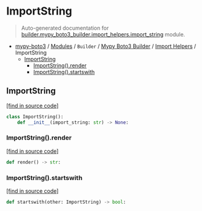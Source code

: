 # ImportString

> Auto-generated documentation for [builder.mypy_boto3_builder.import_helpers.import_string](https://github.com/vemel/mypy_boto3/blob/master/builder/mypy_boto3_builder/import_helpers/import_string.py) module.

- [mypy-boto3](../../../README.md#mypy_boto3) / [Modules](../../../MODULES.md#mypy-boto3-modules) / `Builder` / [Mypy Boto3 Builder](../index.md#mypy-boto3-builder) / [Import Helpers](index.md#import-helpers) / ImportString
    - [ImportString](#importstring)
        - [ImportString().render](#importstringrender)
        - [ImportString().startswith](#importstringstartswith)

## ImportString

[[find in source code]](https://github.com/vemel/mypy_boto3/blob/master/builder/mypy_boto3_builder/import_helpers/import_string.py#L6)

```python
class ImportString():
    def __init__(import_string: str) -> None:
```

### ImportString().render

[[find in source code]](https://github.com/vemel/mypy_boto3/blob/master/builder/mypy_boto3_builder/import_helpers/import_string.py#L34)

```python
def render() -> str:
```

### ImportString().startswith

[[find in source code]](https://github.com/vemel/mypy_boto3/blob/master/builder/mypy_boto3_builder/import_helpers/import_string.py#L22)

```python
def startswith(other: ImportString) -> bool:
```
